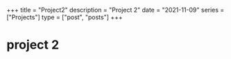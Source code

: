 +++
title = "Project2"
description = "Project 2"
date = "2021-11-09"
series = ["Projects"]
type = ["post", "posts"]
+++

# project 2